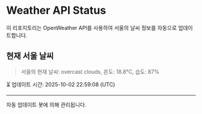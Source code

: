 
# Weather API Status

이 리포지토리는 OpenWeather API를 사용하여 서울의 날씨 정보를 자동으로 업데이트합니다.

## 현재 서울 날씨
> 서울의 현재 날씨: overcast clouds, 온도: 18.8°C, 습도: 87%

⏳ 업데이트 시간: 2025-10-02 22:59:08 (UTC)

---
자동 업데이트 봇에 의해 관리됩니다.
